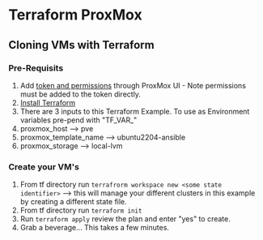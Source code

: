 # Terraform ProxMox

## Cloning VMs with Terraform

### Pre-Requisits 
1. Add [token and permissions](https://registry.terraform.io/providers/Telmate/proxmox/latest/docs) through ProxMox UI - Note permissions must be added to the token directly. 
1. [Install Terraform](https://developer.hashicorp.com/terraform/tutorials/aws-get-started/install-cli)
1. There are 3 inputs to this Terraform Example. To use as Environment variables pre-pend with "TF_VAR_"
  1. proxmox_host --> pve
  1. proxmox_template_name --> ubuntu2204-ansible
  1. proxmox_storage --> local-lvm


### Create your VM's
1. From tf directory run `terrafrorm workspace new <some state identifier>` --> this will manage your different clusters in this example by creating a different state file. 
1. From tf directory run `terraform init`
1. Run `terraform apply` review the plan and enter "yes" to create. 
1. Grab a beverage... This takes a few minutes. 